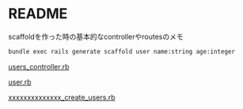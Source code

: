 # README

scaffoldを作った時の基本的なcontrollerやroutesのメモ
```bash
bundle exec rails generate scaffold user name:string age:integer
```


[users_controller.rb](https://github.com/KenjiWatarai/scaffold/blob/master/app/controllers/users_controller.rb)

[user.rb](https://github.com/KenjiWatarai/scaffold/blob/master/app/models/user.rb)

[xxxxxxxxxxxxxx_create_users.rb](https://github.com/KenjiWatarai/scaffold/blob/master/db/migrate/20190627011442_create_users.rb)
